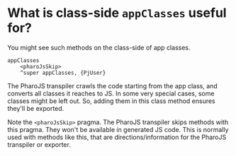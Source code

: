 # What is class-side `appClasses` useful for?

You might see such methods on the class-side of app classes.
```smalltalk
appClasses  
	<pharoJsSkip>  
	^super appClasses, {PjUser}
```

The PharoJS transpiler crawls the code starting from the app class, and converts all classes it reaches to JS. In some very special cases, some classes might be left out. So, adding them in this class method ensures they'll be exported.

Note the `<pharoJsSkip>` pragma.  The PharoJS transpiler skips methods with this pragma. They won't be available in generated JS code. This is normally used with methods like this, that are directions/information for the PharoJS transpiler or exporter.